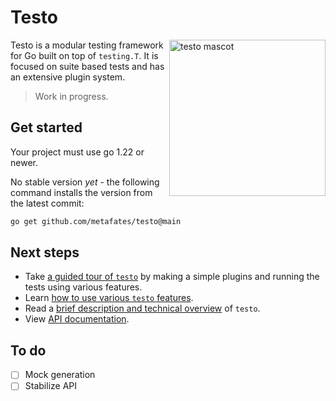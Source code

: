 # Testo

<img src="https://github.com/user-attachments/assets/66844de4-4b13-428a-b924-1f26718cee41" align="right" width="250" alt="testo mascot">

Testo is a modular testing framework for Go built on top of `testing.T`.
It is focused on suite based tests and has an extensive plugin system.

> Work in progress.

## Get started

Your project must use go 1.22 or newer.

No stable version _yet_ - the following command installs the version from the latest commit:

```bash
go get github.com/metafates/testo@main
```

## Next steps

- Take [a guided tour of `testo`](https://github.com/metafates/testo/tree/main/docs/tutorial.md) by making a simple plugins and running the tests using various features.
- Learn [how to use various `testo` features](https://github.com/metafates/testo/tree/main/docs/how-to.md).
- Read a [brief description and technical overview](https://github.com/metafates/testo/tree/main/docs/technical-overview.md) of `testo`.
- View [API documentation](https://pkg.go.dev/github.com/metafates/testo).

## To do

- [ ] Mock generation
- [ ] Stabilize API

